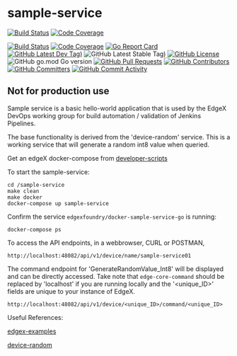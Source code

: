 # sample-service
[![Build Status](https://jenkins.edgexfoundry.org/view/EdgeX%20Foundry%20Project/job/edgexfoundry/job/sample-service/job/main/badge/icon)](https://jenkins.edgexfoundry.org/view/EdgeX%20Foundry%20Project/job/edgexfoundry/job/sample-service/job/main/) [![Code Coverage](https://codecov.io/gh/edgexfoundry/sample-service/branch/main/graph/badge.svg?token=QrtB3XMRUl)](https://codecov.io/gh/edgexfoundry/sample-service)

[![Build Status](https://jenkins.edgexfoundry.org/view/EdgeX%20Foundry%20Project/job/edgexfoundry/job/sample-service/job/master/badge/icon)](https://jenkins.edgexfoundry.org/view/EdgeX%20Foundry%20Project/job/edgexfoundry/job/sample-service/job/master/) [![Code Coverage](https://codecov.io/gh/edgexfoundry/sample-service/branch/master/graph/badge.svg?token=QrtB3XMRUl)](https://codecov.io/gh/edgexfoundry/sample-service) [![Go Report Card](https://goreportcard.com/badge/github.com/edgexfoundry/sample-service)](https://goreportcard.com/report/github.com/edgexfoundry/sample-service) [![GitHub Latest Dev Tag)](https://img.shields.io/github/v/tag/edgexfoundry/sample-service?include_prereleases&sort=semver&label=latest-dev)](https://github.com/edgexfoundry/sample-service/tags) ![GitHub Latest Stable Tag)](https://img.shields.io/github/v/tag/edgexfoundry/sample-service?sort=semver&label=latest-stable) [![GitHub License](https://img.shields.io/github/license/edgexfoundry/sample-service)](https://choosealicense.com/licenses/apache-2.0/) ![GitHub go.mod Go version](https://img.shields.io/github/go-mod/go-version/edgexfoundry/sample-service) [![GitHub Pull Requests](https://img.shields.io/github/issues-pr-raw/edgexfoundry/sample-service)](https://github.com/edgexfoundry/sample-service/pulls) [![GitHub Contributors](https://img.shields.io/github/contributors/edgexfoundry/sample-service)](https://github.com/edgexfoundry/sample-service/contributors) [![GitHub Committers](https://img.shields.io/badge/team-committers-green)](https://github.com/orgs/edgexfoundry/teams/devops-core-team/members) [![GitHub Commit Activity](https://img.shields.io/github/commit-activity/m/edgexfoundry/sample-service)](https://github.com/edgexfoundry/sample-service/commits)


## Not for production use
Sample service is a basic hello-world application that is used by the EdgeX DevOps working group for build automation / validation of Jenkins Pipelines.

The base functionality is derived from the 'device-random' service. This is a working service that will generate a random int8 value when queried.

Get an edgeX docker-compose from [developer-scripts](https://github.com/edgexfoundry/developer-scripts/tree/master/releases)


To start the sample-service:
```
cd /sample-service
make clean
make docker
docker-compose up sample-service
```

Confirm the service `edgexfoundry/docker-sample-service-go` is running:
```
docker-compose ps
```

To access the API endpoints, in a webbrowser, CURL or POSTMAN,
```
http://localhost:48082/api/v1/device/name/sample-service01
```
The command endpoint for 'GenerateRandomValue_Int8' will be displayed and can be directly accessed. Take note that `edge-core-command` should be replaced by 'localhost' if you are running locally and the '<unique_ID>' fields are unique to your instance of EdgeX.
```
http://localhost:48082/api/v1/device/<unique_ID>/command/<unique_ID>
```

Useful References:

[edgex-examples](https://github.com/edgexfoundry/edgex-examples)

[device-random](https://github.com/edgexfoundry/device-random)
